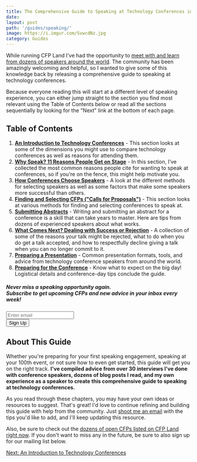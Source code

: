 ```yaml
---
title: The Comprehensive Guide to Speaking at Technology Conferences in 2020
date:
layout: post
path: '/guides/speaking/'
image: https://i.imgur.com/SvwcdNz.jpg
category: Guides
---
```


While running CFP Land I've had the opportunity to [meet with and learn from dozens of speakers around the world](/blog/). The community has been amazingly welcoming and helpful, so I wanted to give some of this knowledge back by releasing a comprehensive guide to speaking at technology conferences.

Because everyone reading this will start at a different level of speaking experience, you can either jump straight to the section you find most relevant using the Table of Contents below or read all the sections sequentially by looking for the "Next" link at the bottom of each page.

<!--more-->

## Table of Contents

1. **[An Introduction to Technology Conferences](./introduction/)** - This section looks at some of the dimensions you might use to compare technology conferences as well as reasons for attending them.
2. **[Why Speak? 11 Reasons People Get on Stage](./why-speak/)** - In this section, I’ve collected the most common reasons people cite for wanting to speak at conferences, so if you're on the fence, this might help motivate you.
3. **[How Conferences Choose Speakers](./how-conferences-choose/)** - A look at the different methods for selecting speakers as well as some factors that make some speakers more successful than others.
4. **[Finding and Selecting CFPs ("Calls for Proposals")](./finding-cfps/)** - This section looks at various methods for finding and selecting conferences to speak at.
5. **[Submitting Abstracts](./submitting/)** - Writing and submitting an abstract for a conference is a skill that can take years to master. Here are tips from dozens of experienced speakers about what works.
6. **[What Comes Next? Dealing with Success or Rejection](./success-rejection/)** - A collection of some of the reasons your talk might be rejected, what to do when you do get a talk accepted, and how to respectfully decline giving a talk when you can no longer commit to it.
7. **[Preparing a Presentation](./presentation/)** - Common presentation formats, tools, and advice from technology conference speakers from around the world.
8. **[Preparing for the Conference](./pre-conference/)** - Know what to expect on the big day! Logistical details and conference-day tips conclude the guide.

<div class="card bg-info-light mb-3">
<div class="card-body">
  <h5 class="card-title">
    <strong>Never miss a speaking opportunity again.</strong><br/>
    Subscribe to get upcoming CFPs and new advice in your inbox every week!
  </h5>
  <form
    class="row"
    action="https://cfpland.us15.list-manage.com/subscribe/post?u=4eba8b205fc13380cd3e6f3fc&amp;id=258f553f4e"
    method="post"
  >
    <div class="col-sm-12 col-md-8">
      <input
        name="EMAIL"
        type="email"
        class="form-control mb-2"
        id="emailInput"
        aria-label="Enter email to get CFPs in your inbox every week"
        placeholder="Enter email"
        required
      />
    </div>
    <div class="col-sm-12 col-md-3">
      <button type="submit" class="btn btn-secondary btn-block mb-2">
        Sign Up
      </button>
    </div>
  </form>
</div>
</div>

## About This Guide

Whether you're preparing for your first speaking engagement, speaking at your 100th event, or not sure how to even get started, this guide will get you on the right track. <strong>I've compiled advice from over 30 interviews I've done with conference speakers, dozens of blog posts I read, and my own experience as a speaker to create this comprehensive guide to speaking at technology conferences.</strong>

As you read through these chapters, you may have your own ideas or resources to suggest. That's great! I'd love to continue refining and building this guide with help from the community. Just [shoot me an email](mailto:info@cfpland.com) with the tips you'd like to add, and I'll keep updating this resource.

Also, be sure to check out the [dozens of open CFPs listed on CFP Land right now](/conferences/). If you don't want to miss any in the future, be sure to also sign up for our mailing list below.

<a class="text-right d-block" href="./introduction/">Next: An Introduction to Technology Conferences</a>
